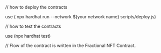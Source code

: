 // how to deploy the contracts

use ( npx hardhat run --network ${your network name} scripts/deploy.js)

// how to test the contracts

use (npx hardhat test)

// Flow of the contract is written in the Fractional NFT Contract.